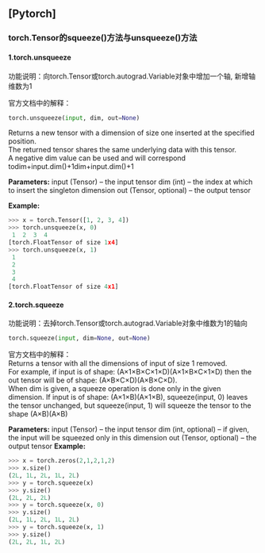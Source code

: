 ## \[Pytorch\]

### torch.Tensor的squeeze\(\)方法与unsqueeze\(\)方法

#### 1.**torch.unsqueeze**

功能说明：向torch.Tensor或torch.autograd.Variable对象中增加一个轴, 新增轴维数为1

官方文档中的解释：

```python
torch.unsqueeze(input, dim, out=None)
```

Returns a new tensor with a dimension of size one inserted at the specified position.  
The returned tensor shares the same underlying data with this tensor.  
A negative dim value can be used and will correspond todim+input.dim\(\)+1dim+input.dim\(\)+1

**Parameters:**
    input (Tensor) – the input tensor
    dim (int) – the index at which to insert the singleton dimension
    out (Tensor, optional) – the output tensor

**Example:**

```python
>>> x = torch.Tensor([1, 2, 3, 4])
>>> torch.unsqueeze(x, 0)
 1  2  3  4
[torch.FloatTensor of size 1x4]
>>> torch.unsqueeze(x, 1)
 1
 2
 3
 4
[torch.FloatTensor of size 4x1]
```

#### 2.**torch.squeeze**

功能说明：去掉torch.Tensor或torch.autograd.Variable对象中维数为1的轴向

```python
torch.squeeze(input, dim=None, out=None)
```

官方文档中的解释：  
Returns a tensor with all the dimensions of input of size 1 removed.  
For example, if input is of shape: \(A×1×B×C×1×D\)\(A×1×B×C×1×D\) then the out tensor will be of shape: \(A×B×C×D\)\(A×B×C×D\).  
When dim is given, a squeeze operation is done only in the given dimension. If input is of shape: \(A×1×B\)\(A×1×B\), squeeze\(input, 0\) leaves the tensor unchanged, but squeeze\(input, 1\) will squeeze the tensor to the shape \(A×B\)\(A×B\)


**Parameters:**	
input (Tensor) – the input tensor
dim (int, optional) – if given, the input will be squeezed only in this dimension
out (Tensor, optional) – the output tensor
**Example:**
```python
>>> x = torch.zeros(2,1,2,1,2)
>>> x.size()
(2L, 1L, 2L, 1L, 2L)
>>> y = torch.squeeze(x)
>>> y.size()
(2L, 2L, 2L)
>>> y = torch.squeeze(x, 0)
>>> y.size()
(2L, 1L, 2L, 1L, 2L)
>>> y = torch.squeeze(x, 1)
>>> y.size()
(2L, 2L, 1L, 2L)
```
